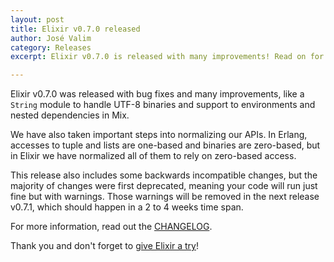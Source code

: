 ```yaml
---
layout: post
title: Elixir v0.7.0 released
author: José Valim
category: Releases
excerpt: Elixir v0.7.0 is released with many improvements! Read on for more information.

---
```


Elixir v0.7.0 was released with bug fixes and many improvements, like a `String` module to handle UTF-8 binaries and support to environments and nested dependencies in Mix.

We have also taken important steps into normalizing our APIs. In Erlang, accesses to tuple and lists are one-based and binaries are zero-based, but in Elixir we have normalized all of them to rely on zero-based access.

This release also includes some backwards incompatible changes, but the majority of changes were first deprecated, meaning your code will run just fine but with warnings. Those warnings will be removed in the next release v0.7.1, which should happen in a 2 to 4 weeks time span.

For more information, read out the [CHANGELOG](https://github.com/elixir-lang/elixir/blob/v0.7.0/CHANGELOG.md).

Thank you and don't forget to [give Elixir a try](https://hexdocs.pm/elixir/1.16/introduction.html)!
